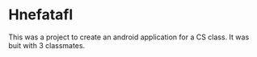 # Hnefatafl
This was a project to create an android application for a CS class. It was buit with 3 classmates.
